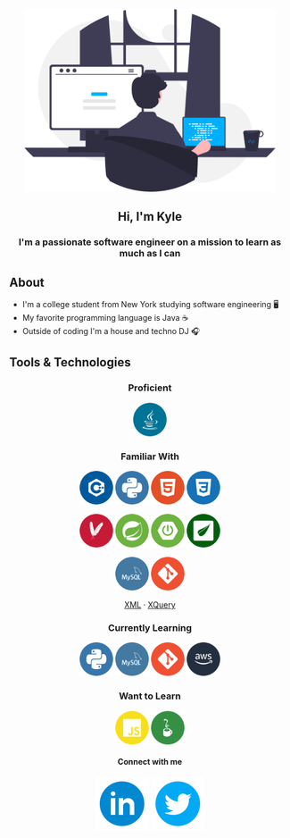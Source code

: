 <div id="header" align="center">
    <img src="images/programmer.svg" width="450px" alt="programmer">
    <h2>Hi, I'm Kyle</h2>
</div>

<h3 align="center">I'm a passionate software engineer on a mission to learn as much as I can</h3>

## About
* I'm a college student from New York studying software engineering :desktop_computer:
* My favorite programming language is Java :coffee:
* Outside of coding I'm a house and techno DJ :headphones:

## Tools & Technologies

<div align="center">

### Proficient
<a href="https://jdk.java.net/17/"><img src="images/logos/java.svg" width="60ox"></a> 


### Familiar With
<a href="https://cplusplusinstitute.com"><img src="images/logos/cplusplus.svg" width="60ox"></a> <a href="https://python.org"><img src="images/logos/python.svg" width="60ox"></a> <a href="https://www.w3schools.com/html/default.asp"><img src="images/logos/html.svg" width="60ox"></a> <a href="https://www.w3schools.com/css/default.asp"><img src="images/logos/css.svg" width="60ox"></a>

<a href="https://maven.apache.org/"><img src="images/logos/maven.svg" width="60px"></a> <a href="https://spring.io"><img src="images/logos/spring.svg" width="60ox"></a> <a href="https://spring.io/projects/spring-boot"><img src="images/logos/springboot.svg" width="60ox"></a> <a href="https://www.thymeleaf.org/"><img src="images/logos/thymeleaf.svg" width="60ox"></a>

<a href="https://www.mysql.com/"><img src="images/logos/mysql.svg" width="60ox"></a> <a href="https://git-scm.com/"><img src="images/logos/git.svg" width="60px"></a>

<a href="https://www.w3schools.com/xml/xml.asp">XML</a> &centerdot; 
<a href="https://www.w3schools.com/xml/xml_xquery.asp">XQuery</a>

### Currently Learning
<a href="https://python.org"><img src="images/logos/python.svg" width="60ox"></a> <a href="https://www.mysql.com/"><img src="images/logos/mysql.svg" width="60ox"></a> <a href="https://git-scm.com/"><img src="images/logos/git.svg" width="60px"></a> <a href="https://aws.amazon.com/"><img src="images/logos/aws.svg" width="60px"></a>

### Want to Learn
<a href="https://www.w3schools.com/js/default.asp"><img src="images/logos/javascript.svg" width="60ox"></a> <a href="https://jython.org"><img src="images/logos/jython.svg" width="60ox"></a>

</div>

<h4 align="center">Connect with me</h4>
<p align="center">
    <a href="https://www.linkedin.com/in/kyleryvn/"><img src="images/linkedin.svg"></a> <img src="images/twitter.svg">
</p>
